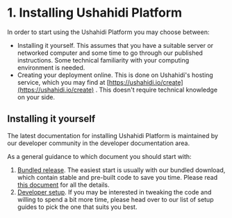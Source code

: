 # 1. Installing Ushahidi Platform

In order to start using the Ushahidi Platform you may choose between:

* Installing it yourself. This assumes that you have a suitable server or networked computer and some time to go through our published instructions. Some technical familiarity with your computing environment is needed.
* Creating your deployment online. This is done on Ushahidi's hosting service, which you may find at [https://ushahidi.io/create](https://ushahidi.io/create) . This doesn't require technical knowledge on your side.

## Installing it yourself

The latest documentation for installing Ushahidi Platform is maintained by our developer community in the developer documentation area.

As a general guidance to which document you should start with:

1. [Bundled release](https://docs.ushahidi.com/platform-developer-documentation/development-and-code/setup_alternatives/platform_release_install). The easiest start is usually with our bundled download, which contain stable and pre-built code to save you time. Please read [this document](https://docs.ushahidi.com/platform-developer-documentation/development-and-code/setup_alternatives/platform_release_install) for all the details.
2. [Developer setup](https://docs.ushahidi.com/platform-developer-documentation/getting-started/setup_alternatives). If you may be interested in tweaking the code and willing to spend a bit more time, please head over to our list of setup guides to pick the one that suits you best.



